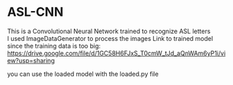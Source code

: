 # ASL-CNN

This is a Convolutional Neural Network trained to recognize ASL letters  
I used ImageDataGenerator to process the images
Link to trained model since the training data is too big: https://drive.google.com/file/d/1GC58H6FJxS_T0cmW_tJd_aQnWAm6yP1i/view?usp=sharing

you can  use the loaded model with  the  loaded.py file
